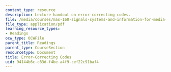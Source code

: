 ```yaml
---
content_type: resource
description: Lecture handout on error-correcting codes.
file: /media/courses/mas-160-signals-systems-and-information-for-media-technology-fall-2007/94144b6cc83df4bea4f9cef22c91baf4_1017_error.pdf
file_type: application/pdf
learning_resource_types:
- Readings
ocw_type: OCWFile
parent_title: Readings
parent_type: CourseSection
resourcetype: Document
title: Error-Correcting Codes
uid: 94144b6c-c83d-f4be-a4f9-cef22c91baf4
---
```

